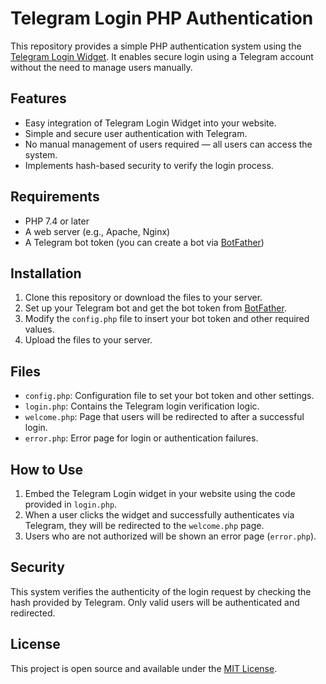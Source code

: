 # Telegram Login PHP Authentication

This repository provides a simple PHP authentication system using the [Telegram Login Widget](https://core.telegram.org/widgets/login). It enables secure login using a Telegram account without the need to manage users manually.

## Features

- Easy integration of Telegram Login Widget into your website.
- Simple and secure user authentication with Telegram.
- No manual management of users required — all users can access the system.
- Implements hash-based security to verify the login process.

## Requirements

- PHP 7.4 or later
- A web server (e.g., Apache, Nginx)
- A Telegram bot token (you can create a bot via [BotFather](https://core.telegram.org/bots#botfather))

## Installation

1. Clone this repository or download the files to your server.
2. Set up your Telegram bot and get the bot token from [BotFather](https://core.telegram.org/bots#botfather).
3. Modify the `config.php` file to insert your bot token and other required values.
4. Upload the files to your server.

## Files

- `config.php`: Configuration file to set your bot token and other settings.
- `login.php`: Contains the Telegram login verification logic.
- `welcome.php`: Page that users will be redirected to after a successful login.
- `error.php`: Error page for login or authentication failures.

## How to Use

1. Embed the Telegram Login widget in your website using the code provided in `login.php`.
2. When a user clicks the widget and successfully authenticates via Telegram, they will be redirected to the `welcome.php` page.
3. Users who are not authorized will be shown an error page (`error.php`).

## Security

This system verifies the authenticity of the login request by checking the hash provided by Telegram. Only valid users will be authenticated and redirected.

## License

This project is open source and available under the [MIT License](LICENSE).
